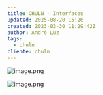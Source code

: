 ```yaml
---
title: CHULN - Interfaces
updated: 2025-08-20 15:26
created: 2023-03-30 11:29:42Z
author: André Luz
tags:
  - chuln
cliente: chuln
---
```


![image.png](image-3.png)

![image.png](image-4.png)